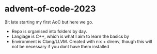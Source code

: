 # advent-of-code-2023

Bit late starting my first AoC but here we go.

- Repo is organised into folders by day.
- Langiage is C++, which is what I aim to learn the basics by
- Environment is Clang/LLVM. Created with nix + direnv, though this will not be necessary if you dont have them installed
